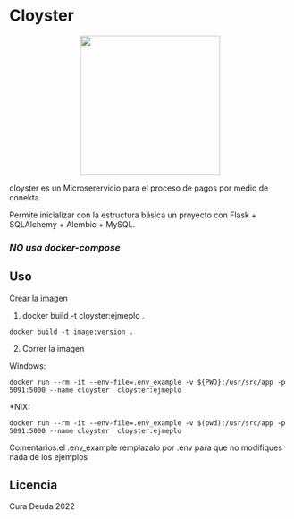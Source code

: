 # Cloyster

<div style="text-align:center"><img src="https://img.pokemondb.net/artwork/vector/large/cloyster.png" width="250"/></div>

cloyster es un Microserervicio para el proceso de pagos por medio de conekta.

Permite inicializar con la estructura básica un proyecto con Flask + SQLAlchemy + Alembic + MySQL.

### *NO usa docker-compose*

## Uso
Crear la imagen
1. docker build -t cloyster:ejmeplo .
```shell
docker build -t image:version .
```
2. Correr la imagen

Windows:
```
docker run --rm -it --env-file=.env_example -v ${PWD}:/usr/src/app -p 5091:5000 --name cloyster  cloyster:ejmeplo
```
*NIX:
```
docker run --rm -it --env-file=.env_example -v $(pwd):/usr/src/app -p 5091:5000 --name cloyster  cloyster:ejmeplo
```
Comentarios:el .env_example remplazalo por .env para que no modifiques nada de los ejemplos
## Licencia

Cura Deuda 2022
